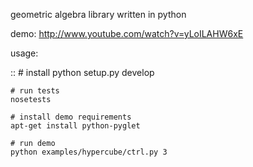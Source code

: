 geometric algebra library written in python

demo: http://www.youtube.com/watch?v=yLoILAHW6xE

usage:

::
	# install
	python setup.py develop
	
	# run tests
	nosetests
	
	# install demo requirements
	apt-get install python-pyglet
	
	# run demo
	python examples/hypercube/ctrl.py 3



